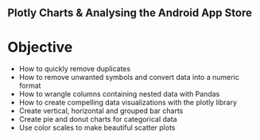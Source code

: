## Plotly Charts & Analysing the Android App Store

# Objective

- How to quickly remove duplicates
- How to remove unwanted symbols and convert data into a numeric format
- How to wrangle columns containing nested data with Pandas
- How to create compelling data visualizations with the plotly library
- Create vertical, horizontal and grouped bar charts
- Create pie and donut charts for categorical data
- Use color scales to make beautiful scatter plots
